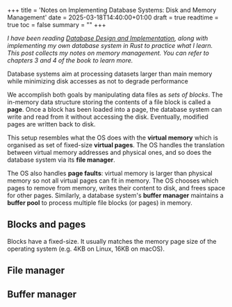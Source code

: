 +++
title = 'Notes on Implementing Database Systems: Disk and Memory Management'
date = 2025-03-18T14:40:00+01:00
draft = true
readtime = true
toc = false
summary = ""
+++

_I have been reading [Database Design and Implementation],
along with implementing my own database system in Rust to practice what I learn. This post collects my notes on memory management. You can refer to chapters 3 and 4 of the book to learn more._

Database systems aim at processing datasets larger than main memory while minimizing disk accesses as not to degrade performance

We accomplish both goals by manipulating data files as _sets of blocks_. The in-memory data structure storing the contents of a file block is called a **page**. Once a block has been loaded into a page, the database system can write and read from it without accessing the disk. Eventually, modified pages are written back to disk.

This setup resembles what the OS does with the **virtual memory** which is organised as set of fixed-size **virtual pages**. The OS handles the translation between virtual memory addresses and physical ones, and so does the database system via its **file manager**.

The OS also handles **page faults**: virtual memory is larger than physical memory so not all virtual pages can fit in memory. The OS chooses which pages to remove from memory, writes their content to disk, and frees space for other pages. Similarly, a database system's **buffer manager** maintains a **buffer pool** to process multiple file blocks (or pages) in memory.

## Blocks and pages

Blocks have a fixed-size. It usually matches the memory page size of the operating system (e.g. 4KB on Linux, 16KB on macOS).

## File manager

## Buffer manager

[Database Design and Implementation]: https://link.springer.com/book/10.1007/978-3-030-33836-7
[The Internals of PostgreSQL]: https://www.interdb.jp/pg